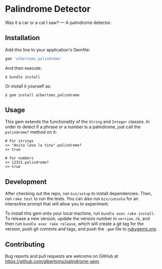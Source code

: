 # Palindrome Detector

Was it a car or a cat I saw? — A palindrome detector.

## Installation

Add this line to your application's Gemfile:

```ruby
gem 'albertoms_palindrome'
```

And then execute:

    $ bundle install

Or install it yourself as:

    $ gem install albertoms_palindrome

## Usage

This gem extends the functionality of the `String` and `Integer` classes. In order to detect if a phrase or a number is a palindrome, just call the `palindrome?` method on it:

```
# For strings
>> "Anita lava la tina".palindrome?
>> true

# For numbers
>> 12321.palindrome?
>> true
```

## Development

After checking out the repo, run `bin/setup` to install dependencies. Then, run `rake test` to run the tests. You can also run `bin/console` for an interactive prompt that will allow you to experiment.

To install this gem onto your local machine, run `bundle exec rake install`. To release a new version, update the version number in `version.rb`, and then run `bundle exec rake release`, which will create a git tag for the version, push git commits and tags, and push the `.gem` file to [rubygems.org](https://rubygems.org).

## Contributing

Bug reports and pull requests are welcome on GitHub at https://github.com/albertoms/palindrome-gem.

